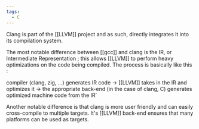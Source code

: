 ```yaml
---
tags:
  - C
---
```

Clang is part of the [[LLVM]] project and as such, directly integrates it into its compilation system.

The most notable difference between [[gcc]] and clang is the IR, or Intermediate Representation ; this allows [[LLVM]] to perform heavy optimizations on the code being compiled. The process is basically like this :

compiler (clang, zig, ...) generates IR code -> [[LLVM]] takes in the IR and optimizes it -> the appropriate back-end (in the case of clang, C) generates optimized machine code from the IR`

Another notable difference is that clang is more user friendly and can easily cross-compile to multiple targets. It's [[LLVM]] back-end ensures that many platforms can be used as targets.